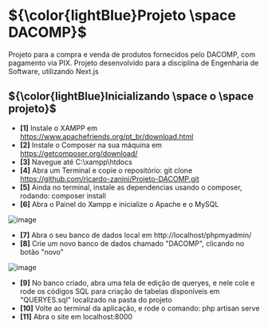 # ${\color{lightBlue}Projeto \space DACOMP}$

Projeto para a compra e venda de produtos fornecidos pelo DACOMP, com pagamento via PIX. Projeto desenvolvido para a disciplina de Engenharia de Software, utilizando Next.js

## ${\color{lightBlue}Inicializando \space o \space projeto}$

- <b>[1]</b> Instale o XAMPP em https://www.apachefriends.org/pt_br/download.html
- <b>[2]</b> Instale o Composer na sua máquina em https://getcomposer.org/download/
- <b>[3]</b> Navegue até C:\xampp\htdocs
- <b>[4]</b> Abra um Terminal e copie o repositório: git clone https://github.com/ricardo-zanini/Projeto-DACOMP.git
- <b>[5]</b> Ainda no terminal, instale as dependencias usando o composer, rodando: composer install
- <b>[6]</b> Abra o Painel do Xampp e inicialize o Apache e o MySQL
  
![image](https://github.com/user-attachments/assets/59706288-63d5-42a0-9e71-e4396f96fc22)

- <b>[7]</b> Abra o seu banco de dados local em http://localhost/phpmyadmin/
- <b>[8]</b> Crie um novo banco de dados chamado "DACOMP", clicando no botão "novo"
  
![image](https://github.com/user-attachments/assets/88ee149b-7bfc-4e67-99e9-d9f592d8512c)

- <b>[9]</b> No banco criado, abra uma tela de edição de queryes, e nele cole e rode os códigos SQL para criação de tabelas disponíveis em "QUERYES.sql" localizado na pasta do projeto
- <b>[10]</b> Volte ao terminal da aplicação, e rode o comando: php artisan serve
- <b>[11]</b> Abra o site em localhost:8000



